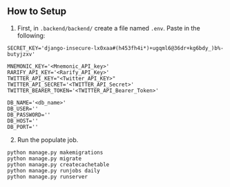 ## How to Setup

1. First, in `.backend/backend/` create a file named `.env`. Paste in the following:
```
SECRET_KEY='django-insecure-lx0xaa#(h453fh4i*)+ugqml6@36dr+kg6bdy_)b%-butyjzxv'

MNEMONIC_KEY='<Mnemonic_API_key>'
RARIFY_API_KEY='<Rarify_API_Key>'
TWITTER_API_KEY="<Twitter_API_KEY>"
TWITTER_API_SECRET='<TWITTER_API_Secret>'
TWITTER_BEARER_TOKEN='<TWITTER_API_Bearer_Token>'

DB_NAME='<db_name>'
DB_USER=''
DB_PASSWORD=''
DB_HOST=''
DB_PORT=''
```
2. Run the populate job.
```
python manage.py makemigrations
python manage.py migrate
python manage.py createcachetable
python manage.py runjobs daily
python manage.py runserver
```



